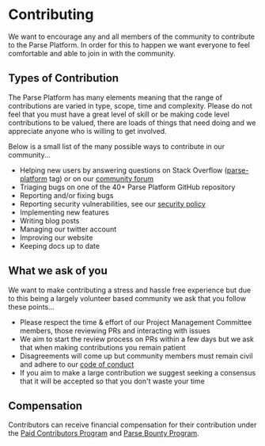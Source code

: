 # Contributing

We want to encourage any and all members of the community to contribute to the Parse Platform. In order for this to happen we want everyone to feel comfortable and able to join in with the community.

## Types of Contribution

The Parse Platform has many elements meaning that the range of contributions are varied in type, scope, time and complexity. Please do not feel that you must have a great level of skill or be making code level contributions to be valued, there are loads of things that need doing and we appreciate anyone who is willing to get involved.

Below is a small list of the many possible ways to contribute in our community...
- Helping new users by answering questions on Stack Overflow ([parse-platform][stack-overflow-tag] tag) or on our [community forum][community-forum]
- Triaging bugs on one of the 40+ Parse Platform GitHub repository
- Reporting and/or fixing bugs
- Reporting security vulnerabilities, see our [security policy][security-policy]
- Implementing new features
- Writing blog posts
- Managing our twitter account
- Improving our website
- Keeping docs up to date

## What we ask of you

We want to make contributing a stress and hassle free experience but due to this being a largely volunteer based community we ask that you follow these points...
- Please respect the time & effort of our Project Management Committee members, those reviewing PRs and interacting with issues
- We aim to start the review process on PRs within a few days but we ask that when making contributions you remain patient
- Disagreements will come up but community members must remain civil and adhere to our [code of conduct][code-of-conduct]
- If you aim to make a large contribution we suggest seeking a consensus that it will be accepted so that you don't waste your time

[community-forum]: https://community.parseplatform.org
[stack-overflow-tag]: https://stackoverflow.com/questions/tagged/parse-platform
[security-policy]: https://github.com/parse-community/.github/blob/master/SECURITY.md
[code-of-conduct]: https://github.com/parse-community/.github/blob/master/CODE_OF_CONDUCT.md

## Compensation

Contributors can receive financial compensation for their contribution under the [Paid Contributors Program](paid-contributors.md) and [Parse Bounty Program](BOUNTY.md).
